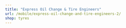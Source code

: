 ```yaml
---
title: "Express Oil Change & Tire Engineers"
url: /mobile/express-oil-change-and-tire-engineers-2/
shop: tyres
---
```

